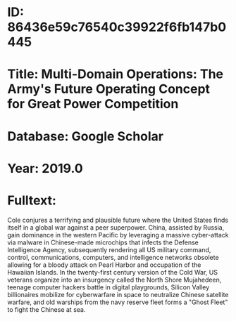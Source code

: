 # ID: 86436e59c76540c39922f6fb147b0445
# Title: Multi-Domain Operations: The Army's Future Operating Concept for Great Power Competition
# Database: Google Scholar
# Year: 2019.0
# Fulltext:
Cole conjures a terrifying and plausible future where the United States finds itself in a global war against a peer superpower.
China, assisted by Russia, gain dominance in the western Pacific by leveraging a massive cyber-attack via malware in Chinese-made microchips that infects the Defense Intelligence Agency, subsequently rendering all US military command, control, communications, computers, and intelligence networks obsolete allowing for a bloody attack on Pearl Harbor and occupation of the Hawaiian Islands.
In the twenty-first century version of the Cold War, US veterans organize into an insurgency called the North Shore Mujahedeen, teenage computer hackers battle in digital playgrounds, Silicon Valley billionaires mobilize for cyberwarfare in space to neutralize Chinese satellite warfare, and old warships from the navy reserve fleet forms a "Ghost Fleet" to fight the Chinese at sea.